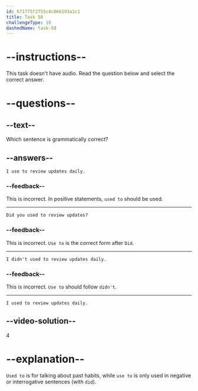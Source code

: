 ```yaml
---
id: 671775f2f55c4c066193a1c1
title: Task 58
challengeType: 19
dashedName: task-58
---
```


# --instructions--

This task doesn't have audio. Read the question below and select the correct answer.

# --questions--

## --text--

Which sentence is grammatically correct?

## --answers--

`I use to review updates daily.`

### --feedback--

This is incorrect. In positive statements, `used to` should be used.

---

`Did you used to review updates?`

### --feedback--

This is incorrect. `Use to` is the correct form after `Did`.

---

`I didn't used to review updates daily.`

### --feedback--

This is incorrect. `Use to` should follow `didn't`.

---

`I used to review updates daily.`

## --video-solution--

4

# --explanation--

`Used to` is for talking about past habits, while `use to` is only used in negative or interrogative sentences (with `did`).
